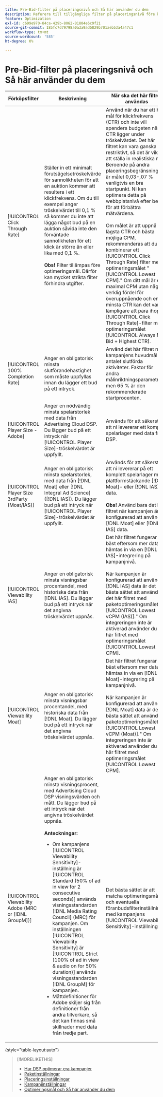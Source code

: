 ```yaml
---
title: Pre-Bid-filter på placeringsnivå och Så här använder du dem
description: Referera till tillgängliga filter på placeringsnivå före köp och se hur du använder dem.
feature: Optimization
exl-id: c699e970-84ca-429b-8062-81804e6c9f21
source-git-commit: 185fc7d79798a0a3a9ad5829b701aeb53a4a47c1
workflow-type: tm+mt
source-wordcount: '585'
ht-degree: 0%

---
```


# Pre-Bid-filter på placeringsnivå och Så här använder du dem

| Förköpsfilter | Beskrivning | När ska det här filtret användas |
| ---------------| ----------- | ---------------------- |
| [!UICONTROL Click Through Rate] | Ställer in ett minimalt förutsägelsetröskelvärde för sannolikheten för att en auktion kommer att resultera i ett klickfrekvens. Om du till exempel anger tröskelvärdet till 0,1 % så kommer du inte att lägga något bud på en auktion såvida inte den förväntade sannolikheten för ett klick är större än eller lika med 0,1 %.<br><br><b>Obs!</b> Filter tillämpas före optimeringsmål. Därför kan mycket strikta filter förhindra utgifter. | Använd när du har ett KPI-mål för klickfrekvens (CTR) och inte vill spendera budgeten när CTR ligger under tröskelvärdet. Det här filtret kan vara ganska restriktivt, så det är viktigt att ställa in realistiska mål. Beroende på andra placeringsbegränsningar är målet 0,03-,07 % vanligtvis en bra startpunkt. Ni kan optimera detta på webbplatsnivå efter behov för att förbättra mätvärdena.<br><br>Om målet är att uppnå en lägsta CTR och bästa möjliga CPM, rekommenderas att du kombinerar ett  [!UICONTROL Click Through Rate] filter med optimeringsmålet &quot;[!UICONTROL Lowest CPM].&quot; Om ditt mål är en maximal CPM utan någon verklig fördel för överuppnående och en minsta CTR kan det vara lämpligare att para ihop ett [!UICONTROL Click Through Rate]-filter med optimeringsmålet [!UICONTROL Always Max Bid + Highest CTR]. |
| [!UICONTROL 100% Completion Rate] | Anger en obligatorisk minsta slutförandehastighet som måste uppfyllas innan du lägger ett bud på ett intryck. | Använd det här filtret när kampanjens huvudmål är antalet slutförda aktiviteter. Faktor för andra målinriktningsparametrar, men 65 % är den rekommenderade startprocenten. |
| [!UICONTROL Player Size - Adobe] | Anger en nödvändig minsta spelarstorlek med data från Advertising Cloud DSP. Du lägger bud på ett intryck när [!UICONTROL Player Size]-tröskelvärdet är uppfyllt. | Används för att säkerställa att ni levererar ett komplett spelarlager med data från DSP. |
| [!UICONTROL Player Size 3rdParty (Moat/IAS)] | Anger en obligatorisk minsta spelarstorlek, med data från [!DNL Moat] eller [!DNL Integral Ad Science] ([!DNL IAS]). Du lägger bud på ett intryck när [!UICONTROL Player Size]-tröskelvärdet är uppfyllt. | Används för att säkerställa att ni levererar på ett komplett spelarlager med plattformstäckande [!DNL Moat]- eller [!DNL IAS]-data.<br><br><b>Obs! </b> Använd bara det här filtret när kampanjen är konfigurerad att använda  [!DNL Moat] eller  [!DNL IAS] data. |
| [!UICONTROL Viewability IAS] | Anger en obligatorisk minsta visningsbar procentandel, med historiska data från [!DNL IAS]. Du lägger bud på ett intryck när det angivna tröskelvärdet uppnås. | Det här filtret fungerar bäst eftersom mer data hämtas in via en [!DNL IAS]-integrering på kampanjnivå.<br><br>När kampanjen är konfigurerad att använda  [!DNL IAS] data är det bästa sättet att använda det här filtret med paketoptimeringsmålet&quot;[!UICONTROL Lowest vCPM (IAS)].&quot; Om integreringen inte är aktiverad använder du det här filtret med optimeringsmålet [!UICONTROL Lowest CPM]. |
| [!UICONTROL Viewability Moat] | Anger en obligatorisk minsta visningsbar procentandel, med historiska data från [!DNL Moat]. Du lägger bud på ett intryck när det angivna tröskelvärdet uppnås. | Det här filtret fungerar bäst eftersom mer data hämtas in via en [!DNL Moat]-integrering på kampanjnivå.<br><br>När kampanjen är konfigurerad att använda  [!DNL Moat] data är det bästa sättet att använda paketoptimeringsmålet&quot;[!UICONTROL Lowest vCPM (Moat)].&quot; Om integreringen inte är aktiverad använder du det här filtret med optimeringsmålet [!UICONTROL Lowest CPM]. |
| [!UICONTROL Viewability Adobe (MRC or [!DNL GroupM])] | Anger en obligatorisk minsta visningsprocent, med Advertising Cloud DSP visningsvärden och mått. Du lägger bud på ett intryck när det angivna tröskelvärdet uppnås.<br><br><b>Anteckningar:</b><ul><li>Om kampanjens [!UICONTROL Viewability Sensitivity]-inställning är [!UICONTROL Standard (50% of ad in view for 2 consecutive seconds)] används visningsstandarden [!DNL Media Rating Council] (MRC) för kampanjen. Om inställningen [!UICONTROL Viewability Sensitivity] är [!UICONTROL Strict (100% of ad in view & audio on for 50% duration)] används visningsstandarden [!DNL GroupM] för kampanjen.</li><li>Måttdefinitioner för Adobe skiljer sig från definitioner från andra tillverkare, så det kan finnas små skillnader med data från tredje part.</li></ul> | Det bästa sättet är att matcha optimeringsmålet och eventuella föranbudsfilterinställningar med kampanjens [!UICONTROL Viewability Sensitivity]-inställning. |

{style=&quot;table-layout:auto&quot;}

>[!MORELIKETHIS]
>
>* [Hur DSP optimerar era kampanjer](optimization-how-dsp-optimizes-campaigns.md)
>* [Paketinställningar](/help/dsp/campaign-management/packages/package-settings.md)
>* [Placeringsinställningar](/help/dsp/campaign-management/placements/placement-settings.md)
>* [Kampanjinställningar](/help/dsp/campaign-management/campaigns/campaign-settings.md)
>* [Optimeringsmål och Så här använder du dem](optimization-goals.md)

